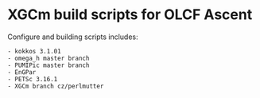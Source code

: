 # XGCm build scripts for OLCF Ascent
Configure and building scripts includes:
```
- kokkos 3.1.01
- omega_h master branch
- PUMIPic master branch
- EnGPar
- PETSc 3.16.1
- XGCm branch cz/perlmutter
```
